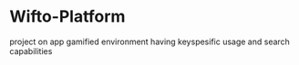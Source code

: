 # Wifto-Platform
project on app gamified environment having keyspesific usage and search capabilities
